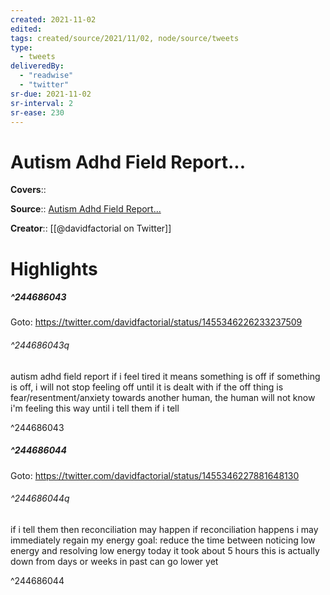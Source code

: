 ```yaml
---
created: 2021-11-02
edited:
tags: created/source/2021/11/02, node/source/tweets
type: 
  - tweets
deliveredBy: 
  - "readwise"
  - "twitter"
sr-due: 2021-11-02
sr-interval: 2
sr-ease: 230
---
```

# Autism Adhd Field Report...

**Covers**:: 

**Source**:: [Autism Adhd Field Report...](https://twitter.com/davidfactorial/status/1455346226233237509)

**Creator**:: [[@davidfactorial on Twitter]]

# Highlights
##### ^244686043


Goto: https://twitter.com/davidfactorial/status/1455346226233237509  

###### ^244686043q

autism adhd field report
if i feel tired it means something is off
if something is off, i will not stop feeling off until it is dealt with
if the off thing is fear/resentment/anxiety towards another human, the human will not know i'm feeling this way until i tell them
if i tell 

^244686043

##### ^244686044


Goto: https://twitter.com/davidfactorial/status/1455346227881648130  

###### ^244686044q

if i tell them then reconciliation may happen
if reconciliation happens i may immediately regain my energy
goal: reduce the time between noticing low energy and resolving low energy
today it took about 5 hours
this is actually down from days or weeks in past
can go lower yet 

^244686044

